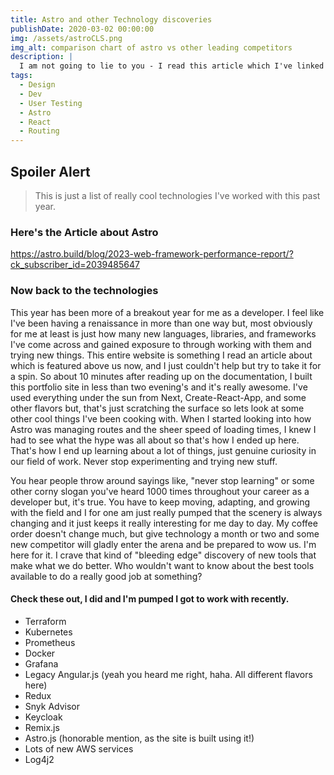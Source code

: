 ```yaml
---
title: Astro and other Technology discoveries
publishDate: 2020-03-02 00:00:00
img: /assets/astroCLS.png
img_alt: comparison chart of astro vs other leading competitors
description: |
  I am not going to lie to you - I read this article which I've linked below and I immediately had to build something in Astro
tags:
  - Design
  - Dev
  - User Testing
  - Astro
  - React
  - Routing
---
```


## Spoiler Alert

> This is just a list of really cool technologies I've worked with this past year.

### Here's the Article about Astro

https://astro.build/blog/2023-web-framework-performance-report/?ck_subscriber_id=2039485647

### Now back to the technologies

This year has been more of a breakout year for me as a developer. I feel like I've been having a renaissance in more than one way but, most obviously for me at least is just how many new languages, libraries, and frameworks I've come across and gained exposure to through working with them and trying new things. This entire website is something I read an article about which is featured above us now, and I just couldn't help but try to take it for a spin. So about 10 minutes after reading up on the documentation, I built this portfolio site in less than two evening's and it's really awesome. I've used everything under the sun from Next, Create-React-App, and some other flavors but, that's just scratching the surface so lets look at some other cool things I've been cooking with. When I started looking into how Astro was managing routes and the sheer speed of loading times, I knew I had to see what the hype was all about so that's how I ended up here. That's how I end up learning about a lot of things, just genuine curiosity in our field of work. Never stop experimenting and trying new stuff.

You hear people throw around sayings like, "never stop learning" or some other corny slogan you've heard 1000 times throughout your career as a developer but, it's true. You have to keep moving, adapting, and growing with the field and I for one am just really pumped that the scenery is always changing and it just keeps it really interesting for me day to day. My coffee order doesn't change much, but give technology a month or two and some new competitor will gladly enter the arena and be prepared to wow us. I'm here for it. I crave that kind of "bleeding edge" discovery of new tools that make what we do better. Who wouldn't want to know about the best tools available to do a really good job at something?

#### Check these out, I did and I'm pumped I got to work with recently.

- Terraform
- Kubernetes
- Prometheus
- Docker
- Grafana
- Legacy Angular.js (yeah you heard me right, haha. All different flavors here)
- Redux
- Snyk Advisor
- Keycloak
- Remix.js
- Astro.js (honorable mention, as the site is built using it!)
- Lots of new AWS services
- Log4j2

